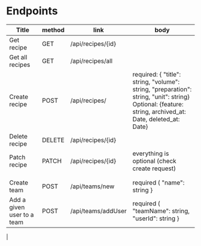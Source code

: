 # Endpoints

| Title           | method | link              | body                                                                                                                                                        |
|-----------------|--------|-------------------|-------------------------------------------------------------------------------------------------------------------------------------------------------------|
| Get recipe      | GET    | /api/recipes/{id} |                                                                                                                                                             |
| Get all recipes | GET    | /api/recipes/all  |                                                                                                                                                             |
| Create recipe   | POST   | /api/recipes/     | required: { "title": string, "volume": string, "preparation": string, "unit": string}<br/> Optional: {feature: string, archived_at: Date, deleted_at: Date} |
| Delete recipe   | DELETE | /api/recipes/{id} |                                                                                                                                                             |
| Patch  recipe   | PATCH  | /api/recipes/{id} | everything is optional (check create request)                                                                                                               |
|                 |        |                   |                                                                                                                                                             |
|                 |        |                   |                                                                                                                                                             |
| Create team     | POST   | /api/teams/new    | required ( "name": string }               
| Add a given user to a team     | POST   | /api/teams/addUser   | required ( "teamName": string, "userId": string }            
|

